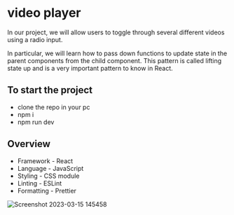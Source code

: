 # video player

In our project, we will allow users to toggle through several different videos using a radio input. 

In particular, we will learn how to pass down functions to update state in the parent components from the child component. This pattern is called lifting state up and is a very important pattern to know in React.

## To start the project

- clone the repo in your pc
- npm i
- npm run dev


## Overview

- Framework - React
- Language - JavaScript
- Styling - CSS module
- Linting - ESLint
- Formatting - Prettier

![Screenshot 2023-03-15 145458](https://user-images.githubusercontent.com/45718089/225414100-37342d04-b6bd-463d-8173-0d139a7990d6.jpg)
